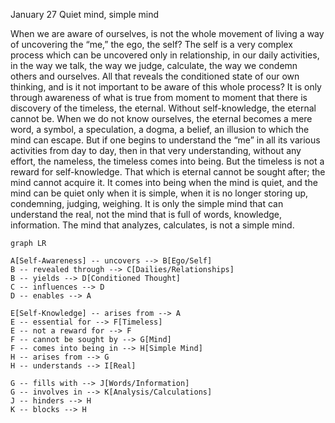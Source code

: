 January 27
Quiet mind, simple mind

When we are aware of ourselves, is not the whole movement of living a way of uncovering the “me,” the ego, the self? The self is a very complex process which can be uncovered only in relationship, in our daily activities, in the way we talk, the way we judge, calculate, the way we condemn others and ourselves. All that reveals the conditioned state of our own thinking, and is it not important to be aware of this whole process? It is only through awareness of what is true from moment to moment that there is discovery of the timeless, the eternal. Without self-knowledge, the eternal cannot be. When we do not know ourselves, the eternal becomes a mere word, a symbol, a speculation, a dogma, a belief, an illusion to which the mind can escape. But if one begins to understand the “me” in all its various activities from day to day, then in that very understanding, without any effort, the nameless, the timeless comes into being. But the timeless is not a reward for self-knowledge. That which is eternal cannot be sought after; the mind cannot acquire it. It comes into being when the mind is quiet, and the mind can be quiet only when it is simple, when it is no longer storing up, condemning, judging, weighing. It is only the simple mind that can understand the real, not the mind that is full of words, knowledge, information. The mind that analyzes, calculates, is not a simple mind.

```mermaid
graph LR

A[Self-Awareness] -- uncovers --> B[Ego/Self]
B -- revealed through --> C[Dailies/Relationships]
B -- yields --> D[Conditioned Thought]
C -- influences --> D
D -- enables --> A

E[Self-Knowledge] -- arises from --> A
E -- essential for --> F[Timeless]
E -- not a reward for --> F
F -- cannot be sought by --> G[Mind]
F -- comes into being in --> H[Simple Mind]
H -- arises from --> G
H -- understands --> I[Real]

G -- fills with --> J[Words/Information]
G -- involves in --> K[Analysis/Calculations]
J -- hinders --> H
K -- blocks --> H
```

